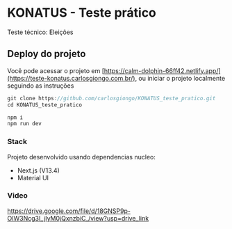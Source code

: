 # KONATUS - Teste prático

Teste técnico: Eleições

## Deploy do projeto

Você pode acessar o projeto em [https://calm-dolphin-66ff42.netlify.app/](https://teste-konatus.carlosgiongo.com.br/), ou iniciar o projeto localmente seguindo as instruções

```js
git clone https://github.com/carlosgiongo/KONATUS_teste_pratico.git
cd KONATUS_teste_pratico

npm i
npm run dev
```

### Stack

Projeto desenvolvido usando dependencias nucleo:
* Next.js (V13.4)
* Material UI

### Video
https://drive.google.com/file/d/18GNSP9p-OIW3Ncg3I_jIyM0jQxnzbiC_/view?usp=drive_link
